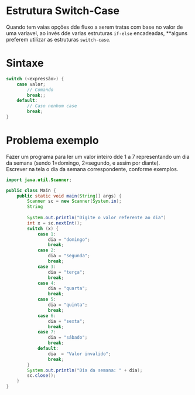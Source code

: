 # Estrutura Switch-Case

Quando tem vaias opções dde fluxo a serem tratas com base no valor de uma variavel, ao invés dde varias estruturas `if-else` encadeadas, **alguns preferem utilizar as estruturas `switch-case`.

# Sintaxe
```java
switch (<expressão>) {
    case valor;
        // Comando
        break;;
    default:
        // Caso nenhum case
        break;
}
```

# Problema exemplo
Fazer um programa para ler um valor inteiro dde 1 a 7 representando um dia da semana (sendo 1=domingo, 2=segundo, e assim por diante).  
Escrever na tela o dia da semana correspondente, conforme exemplos.
```java
import java.util.Scanner;

public class Main {
    public static void main(String[] args) {
        Scanner sc = new Scanner(System.in);
        String 
        
        System.out.println("Digite o valor referente ao dia")
        int x = sc.nextInt();
        switch (x) {
            case 1:
                dia = "domingo";
                break;
            case 2:
                dia = "segunda";
                break;
            case 3:
                dia = "terça";
                break;
            case 4:
                dia = "quarta";
                break;
            case 5:
                dia = "quinta";
                break;
            case 6:
                dia = "sexta";
                break;
            case 7:
                dia = "sábado";
                break;
            default:
                dia  = "Valor invalido";
                break;
        }
        System.out.println("Dia da semana: " + dia);
        sc.close();
    }
}
```